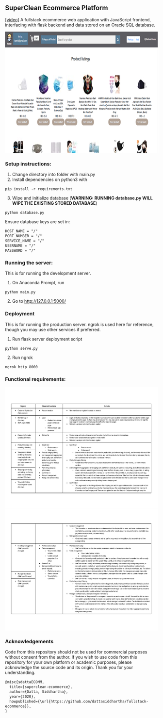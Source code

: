## SuperClean Ecommerce Platform

[[video]](https://www.youtube.com/watch?v=TQfygqFXgVA) A fullstack ecommerce web application with JavaScript frontend, interfacing with flask backend and data stored on an Oracle SQL database. 

<img src="./static/images/screenshot.PNG" height="400px"></img>

### Setup instructions:
1. Change directory into folder with main.py
2. Install dependencies on python3 with
```
pip install -r requirements.txt
```
3. Wipe and initialize database (**WARNING: RUNNING database.py WILL WIPE THE EXISTING STORED DATABASE**)
```
python database.py
```

Ensure database keys are set in:
```
HOST_NAME = "/"
PORT_NUMBER = "/"
SERVICE_NAME = "/"
USERNAME = "/"
PASSWORD = "/"
```

### Running the server: 
This is for running the development server.
1. On Anaconda Prompt, run
```
python main.py
```
2. Go to http://127.0.0.1:5000/

### Deployment
This is for running the production server. ngrok is used here for reference, though you may use other services if preferred.
1. Run flask server deployment script
```
python serve.py
```
2. Run ngrok
```
ngrok http 8000
```

### Functional requirements:

<img src="./static/images/fun_req1.png" height="400px"></img>
<img src="./static/images/fun_req2.png" height="400px"></img>

### Acknowledgements

Code from this repository should not be used for commercial purposes without consent from the author. If you wish to use code from this repository for your own platform or academic purposes, please acknowledge the source code and its origin. Thank you for your understanding.
```
@misc{sdattaECOMM,
  title={superclean-ecommerce},
  author={Datta, Siddhartha},
  year={2020},
  howpublished={\url{https://github.com/dattasiddhartha/fullstack-ecommerce}},
}
```
